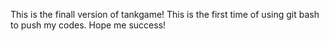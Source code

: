 This is the finall version of tankgame!
This is the first time of using git bash to push my codes.
Hope me success!